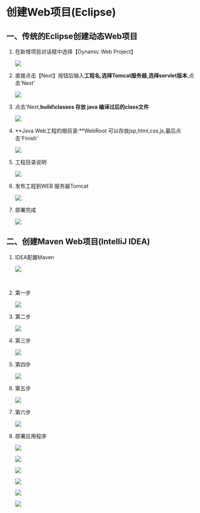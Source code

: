 # 创建Web项目(Eclipse)

## 一、传统的Eclipse创建动态Web项目

1. 在新增项目对话框中选择【Dynamic Web Project】

   ![](http://opzv089nq.bkt.clouddn.com/17-8-27/59672629.jpg)

2. 直接点击【Next】按钮后输入**工程名,选择Tomcat服务器,选择servlet版本**,点击'Next'

   ![](http://opzv089nq.bkt.clouddn.com/17-8-27/92660767.jpg)

3. 点击'Next,**build\classes 存放 java 编译过后的class文件**

   ![](http://opzv089nq.bkt.clouddn.com/17-8-27/73063082.jpg)

4. **Java Web工程的根目录:**WebRoot 可以存放jsp,html,css,js,最后点击'Finish'

   ![](http://opzv089nq.bkt.clouddn.com/17-8-27/68675658.jpg)

5. 工程目录说明

   ![](http://opzv089nq.bkt.clouddn.com/17-8-27/40250067.jpg)

6. 发布工程到WEB 服务器Tomcat

   ![](http://opzv089nq.bkt.clouddn.com/17-8-27/77922628.jpg)

7. 部署完成

   ![](http://opzv089nq.bkt.clouddn.com/17-8-27/66523033.jpg)

## 二、创建Maven Web项目(IntelliJ IDEA)

1. IDEA配置Maven

   ![](http://opzv089nq.bkt.clouddn.com/17-8-27/56070792.jpg)

   ​

2. 第一步

   ![](http://opzv089nq.bkt.clouddn.com/17-8-24/88944034.jpg)

3. 第二步

   ![](http://opzv089nq.bkt.clouddn.com/17-8-27/49631769.jpg)

4. 第三步

   ![](http://opzv089nq.bkt.clouddn.com/17-8-27/38545561.jpg)

5. 第四步

   ![](http://opzv089nq.bkt.clouddn.com/17-8-27/66076017.jpg)

6. 第五步

   ![](http://opzv089nq.bkt.clouddn.com/17-8-27/49607680.jpg)

7. 第六步

   ![](http://opzv089nq.bkt.clouddn.com/17-8-27/56620951.jpg)

8. 部署应用程序

   ![](http://opzv089nq.bkt.clouddn.com/17-8-27/62134852.jpg)

   ![](http://opzv089nq.bkt.clouddn.com/17-8-27/48219670.jpg)

   ![](http://opzv089nq.bkt.clouddn.com/17-8-27/59269765.jpg)

   ![](http://opzv089nq.bkt.clouddn.com/17-8-27/24252815.jpg)

   ![](http://opzv089nq.bkt.clouddn.com/17-8-27/5962114.jpg)

   ![](http://opzv089nq.bkt.clouddn.com/17-8-27/6765812.jpg)


